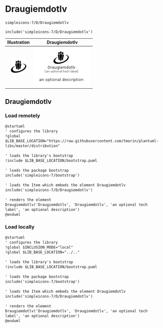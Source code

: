 # Draugiemdotlv


```text
simpleicons-7/D/Draugiemdotlv
```

```text
include('simpleicons-7/D/Draugiemdotlv')
```



| Illustration | Draugiemdotlv |
| :---: | :---: |
| ![illustration for Illustration](../../simpleicons-7/D/Draugiemdotlv.png) | ![illustration for Draugiemdotlv](../../simpleicons-7/D/Draugiemdotlv.Local.png) |




## Draugiemdotlv

### Load remotely
```plantuml
@startuml
' configures the library
!global $LIB_BASE_LOCATION="https://raw.githubusercontent.com/tmorin/plantuml-libs/master/distribution"

' loads the library's bootstrap
!include $LIB_BASE_LOCATION/bootstrap.puml

' loads the package bootstrap
include('simpleicons-7/bootstrap')

' loads the Item which embeds the element Draugiemdotlv
include('simpleicons-7/D/Draugiemdotlv')

' renders the element
Draugiemdotlv('Draugiemdotlv', 'Draugiemdotlv', 'an optional tech label', 'an optional description')
@enduml
```

### Load locally
```plantuml
@startuml
' configures the library
!global $INCLUSION_MODE="local"
!global $LIB_BASE_LOCATION="../.."

' loads the library's bootstrap
!include $LIB_BASE_LOCATION/bootstrap.puml

' loads the package bootstrap
include('simpleicons-7/bootstrap')

' loads the Item which embeds the element Draugiemdotlv
include('simpleicons-7/D/Draugiemdotlv')

' renders the element
Draugiemdotlv('Draugiemdotlv', 'Draugiemdotlv', 'an optional tech label', 'an optional description')
@enduml
```


